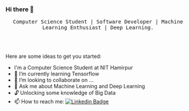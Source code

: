 ### Hi there 👋

<!--
**M1NH42/M1NH42** is a ✨ _special_ ✨ repository because its `README.md` (this file) appears on your GitHub profile.
-->

<p align='center'> <samp>Computer Science Student | Software Developer | Machine Learning Enthusiast | Deep Learning.</samp></p>
<br> <br>

Here are some ideas to get you started:

- I'm a Computer Science Student at NIT Hamirpur<!-- - 🔭 I’m currently working on  -->
- 🌱 I’m currently learning Tensorflow
- 👯 I’m looking to collaborate on ...<!-- - 🤔 I’m looking for help with  -->
- 💬 Ask me about Machine Learning and Deep Learning
- 🔓 Unlocking some knowledge of Big Data
- 📫 How to reach me: [![Linkedin Badge](https://img.shields.io/badge/-LinkedIn-blue?style=flat-square&logo=Linkedin&logoColor=white&link=https://www.linkedin.com/in/alam/)](https://www.linkedin.com/in/alam/)
  <!-- - 😄 Pronouns: ... -->
  <!-- - ⚡ Fun fact: ... -->
